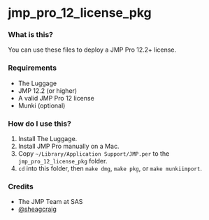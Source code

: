 # jmp_pro_12_license_pkg

### What is this?

You can use these files to deploy a JMP Pro 12.2+ license.

### Requirements

* The Luggage
* JMP 12.2 (or higher)
* A valid JMP Pro 12 license
* Munki (optional)

### How do I use this?

1. Install The Luggage.
2. Install JMP Pro manually on a Mac.
3. Copy `~/Library/Application Support/JMP.per` to the `jmp_pro_12_license_pkg` folder.
4. `cd` into this folder, then `make dmg`, `make pkg`, or `make munkiimport`.

### Credits

* The JMP Team at SAS
* [@sheagcraig](https://github.com/sheagcraig)